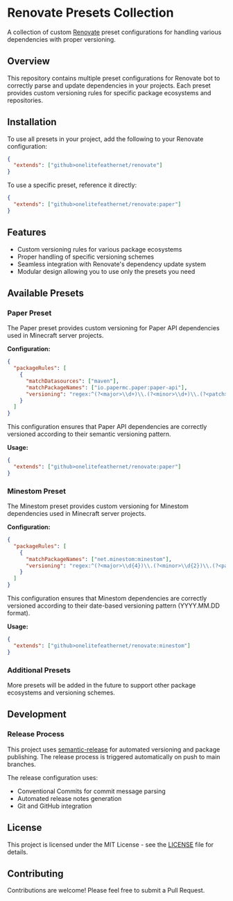# Renovate Presets Collection

A collection of custom [Renovate](https://docs.renovatebot.com/) preset configurations for handling various dependencies with proper versioning.

## Overview

This repository contains multiple preset configurations for Renovate bot to correctly parse and update dependencies in your projects. Each preset provides custom versioning rules for specific package ecosystems and repositories.

## Installation

To use all presets in your project, add the following to your Renovate configuration:

```json
{
  "extends": ["github>onelitefeathernet/renovate"]
}
```

To use a specific preset, reference it directly:

```json
{
  "extends": ["github>onelitefeathernet/renovate:paper"]
}
```

## Features

- Custom versioning rules for various package ecosystems
- Proper handling of specific versioning schemes
- Seamless integration with Renovate's dependency update system
- Modular design allowing you to use only the presets you need

## Available Presets

### Paper Preset

The Paper preset provides custom versioning for Paper API dependencies used in Minecraft server projects.

**Configuration:**

```json
{
  "packageRules": [
    {
      "matchDatasources": ["maven"],
      "matchPackageNames": ["io.papermc.paper:paper-api"],
      "versioning": "regex:^(?<major>\\d+)\\.(?<minor>\\d+)\\.(?<patch>\\d+)-.*$"
    }
  ]
}
```

This configuration ensures that Paper API dependencies are correctly versioned according to their semantic versioning pattern.

**Usage:**

```json
{
  "extends": ["github>onelitefeathernet/renovate:paper"]
}
```

### Minestom Preset

The Minestom preset provides custom versioning for Minestom dependencies used in Minecraft server projects.

**Configuration:**

```json
{
  "packageRules": [
    {
      "matchPackageNames": ["net.minestom:minestom"],
      "versioning": "regex:^(?<major>\\d{4})\\.(?<minor>\\d{2})\\.(?<patch>\\d{2})(?<prerelease>[a-zA-Z]?)-(?<build>[A-Za-z0-9._]+)$"
    }
  ]
}
```

This configuration ensures that Minestom dependencies are correctly versioned according to their date-based versioning pattern (YYYY.MM.DD format).

**Usage:**

```json
{
  "extends": ["github>onelitefeathernet/renovate:minestom"]
}
```

### Additional Presets

More presets will be added in the future to support other package ecosystems and versioning schemes.

## Development

### Release Process

This project uses [semantic-release](https://github.com/semantic-release/semantic-release) for automated versioning and package publishing. The release process is triggered automatically on push to main branches.

The release configuration uses:
- Conventional Commits for commit message parsing
- Automated release notes generation
- Git and GitHub integration

## License

This project is licensed under the MIT License - see the [LICENSE](LICENSE) file for details.
## Contributing

Contributions are welcome! Please feel free to submit a Pull Request.

